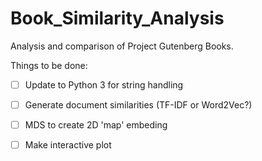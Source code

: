 # Book_Similarity_Analysis

Analysis and comparison of Project Gutenberg Books.

Things to be done:

-[ ] Update to Python 3 for string handling
-[ ] Generate document similarities (TF-IDF or Word2Vec?)
-[ ] MDS to create 2D 'map' embeding
-[ ] Make interactive plot

